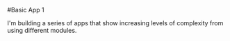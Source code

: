 #Basic App 1

I'm building a series of apps that show increasing levels of complexity from using different modules.
